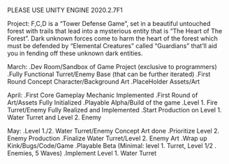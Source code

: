 PLEASE USE UNITY ENGINE 2020.2.7F1

Project: F,C,D is a “Tower Defense Game”, set in a beautiful untouched forest with trails that lead into a mysterious entity that is “The Heart of The Forest”. Dark unknown forces come to harm the heart of the forest which must be defended by “Elemental Creatures” called “Guardians” that’ll aid you in fending off these unknown dark entities.

March:
.Dev Room/Sandbox of Game Project (exclusive to programmers)
.Fully Functional Turret/Enemy Base (that can be further iterated)
.First Round Concept Character/Background Art
.PlaceHolder Assets/Art

April:
.First Core Gameplay Mechanic Implemented
.First Round of Art/Assets Fully Initialized
.Playable Alpha/Build of the game 
.Level 1. Fire Turret/Enemy Fully Realized and Implemented
.Start Production on Level 1. Water Turret and Level 2. Enemy

May: 
.Level 1./2. Water Turret/Enemy Concept Art done
.Prioritize Level 2. Enemy Production
.Finalize Water Turret/Level 2. Enemy Art
.Wrap up Kink/Bugs/Code/Game
.Playable Beta (Minimal: level 1. Turret, Level 1/2 . Enemies, 5 Waves)
.Implement Level 1. Water Turret

